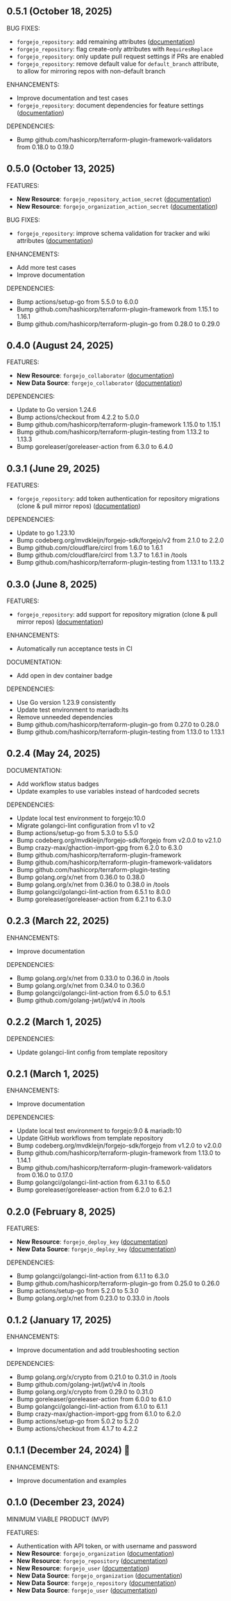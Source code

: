 ## 0.5.1 (October 18, 2025)

BUG FIXES:

- `forgejo_repository`: add remaining attributes ([documentation](docs/resources/repository.md))
- `forgejo_repository`: flag create-only attributes with `RequiresReplace`
- `forgejo_repository`: only update pull request settings if PRs are enabled
- `forgejo_repository`: remove default value for `default_branch` attribute, to allow for mirroring repos with non-default branch

ENHANCEMENTS:

- Improve documentation and test cases
- `forgejo_repository`: document dependencies for feature settings ([documentation](docs/resources/repository.md))

DEPENDENCIES:

- Bump github.com/hashicorp/terraform-plugin-framework-validators from 0.18.0 to 0.19.0

## 0.5.0 (October 13, 2025)

FEATURES:

- **New Resource**: `forgejo_repository_action_secret` ([documentation](docs/resources/repository_action_secret.md))
- **New Resource**: `forgejo_organization_action_secret` ([documentation](docs/resources/organization_action_secret.md))

BUG FIXES:

- `forgejo_repository`: improve schema validation for tracker and wiki attributes ([documentation](docs/resources/repository.md))

ENHANCEMENTS:

- Add more test cases
- Improve documentation

DEPENDENCIES:

- Bump actions/setup-go from 5.5.0 to 6.0.0
- Bump github.com/hashicorp/terraform-plugin-framework from 1.15.1 to 1.16.1
- Bump github.com/hashicorp/terraform-plugin-go from 0.28.0 to 0.29.0

## 0.4.0 (August 24, 2025)

FEATURES:

- **New Resource**: `forgejo_collaborator` ([documentation](docs/resources/collaborator.md))
- **New Data Source**: `forgejo_collaborator` ([documentation](docs/data-sources/collaborator.md))

DEPENDENCIES:

- Update to Go version 1.24.6
- Bump actions/checkout from 4.2.2 to 5.0.0
- Bump github.com/hashicorp/terraform-plugin-framework 1.15.0 to 1.15.1
- Bump github.com/hashicorp/terraform-plugin-testing from 1.13.2 to 1.13.3
- Bump goreleaser/goreleaser-action from 6.3.0 to 6.4.0

## 0.3.1 (June 29, 2025)

FEATURES:

- `forgejo_repository`: add token authentication for repository migrations (clone & pull mirror repos) ([documentation](docs/resources/repository.md))

DEPENDENCIES:

- Update to go 1.23.10
- Bump codeberg.org/mvdkleijn/forgejo-sdk/forgejo/v2 from 2.1.0 to 2.2.0
- Bump github.com/cloudflare/circl from 1.6.0 to 1.6.1
- Bump github.com/cloudflare/circl from 1.3.7 to 1.6.1 in /tools
- Bump github.com/hashicorp/terraform-plugin-testing from 1.13.1 to 1.13.2

## 0.3.0 (June 8, 2025)

FEATURES:

- `forgejo_repository`: add support for repository migration (clone & pull mirror repos) ([documentation](docs/resources/repository.md))

ENHANCEMENTS:

- Automatically run acceptance tests in CI

DOCUMENTATION:

- Add open in dev container badge

DEPENDENCIES:

- Use Go version 1.23.9 consistently
- Update test environment to mariadb:lts
- Remove unneeded dependencies
- Bump github.com/hashicorp/terraform-plugin-go from 0.27.0 to 0.28.0
- Bump github.com/hashicorp/terraform-plugin-testing from 1.13.0 to 1.13.1

## 0.2.4 (May 24, 2025)

DOCUMENTATION:

- Add workflow status badges
- Update examples to use variables instead of hardcoded secrets

DEPENDENCIES:

- Update local test environment to forgejo:10.0
- Migrate golangci-lint configuration from v1 to v2
- Bump actions/setup-go from 5.3.0 to 5.5.0
- Bump codeberg.org/mvdkleijn/forgejo-sdk/forgejo from v2.0.0 to v2.1.0
- Bump crazy-max/ghaction-import-gpg from 6.2.0 to 6.3.0
- Bump github.com/hashicorp/terraform-plugin-framework
- Bump github.com/hashicorp/terraform-plugin-framework-validators
- Bump github.com/hashicorp/terraform-plugin-testing
- Bump golang.org/x/net from 0.36.0 to 0.38.0
- Bump golang.org/x/net from 0.36.0 to 0.38.0 in /tools
- Bump golangci/golangci-lint-action from 6.5.1 to 8.0.0
- Bump goreleaser/goreleaser-action from 6.2.1 to 6.3.0

## 0.2.3 (March 22, 2025)

ENHANCEMENTS:

- Improve documentation

DEPENDENCIES:

- Bump golang.org/x/net from 0.33.0 to 0.36.0 in /tools
- Bump golang.org/x/net from 0.34.0 to 0.36.0
- Bump golangci/golangci-lint-action from 6.5.0 to 6.5.1
- Bump github.com/golang-jwt/jwt/v4 in /tools

## 0.2.2 (March 1, 2025)

DEPENDENCIES:

- Update golangci-lint config from template repository

## 0.2.1 (March 1, 2025)

ENHANCEMENTS:

- Improve documentation

DEPENDENCIES:

- Update local test environment to forgejo:9.0 & mariadb:10
- Update GitHub workflows from template repository
- Bump codeberg.org/mvdkleijn/forgejo-sdk/forgejo from v1.2.0 to v2.0.0
- Bump github.com/hashicorp/terraform-plugin-framework from 1.13.0 to 1.14.1
- Bump github.com/hashicorp/terraform-plugin-framework-validators from 0.16.0 to 0.17.0
- Bump golangci/golangci-lint-action from 6.3.1 to 6.5.0
- Bump goreleaser/goreleaser-action from 6.2.0 to 6.2.1

## 0.2.0 (February 8, 2025)

FEATURES:

- **New Resource**: `forgejo_deploy_key` ([documentation](docs/resources/deploy_key.md))
- **New Data Source**: `forgejo_deploy_key` ([documentation](docs/data-sources/deploy_key.md))

DEPENDENCIES:

- Bump golangci/golangci-lint-action from 6.1.1 to 6.3.0
- Bump github.com/hashicorp/terraform-plugin-go from 0.25.0 to 0.26.0
- Bump actions/setup-go from 5.2.0 to 5.3.0
- Bump golang.org/x/net from 0.23.0 to 0.33.0 in /tools

## 0.1.2 (January 17, 2025)

ENHANCEMENTS:

- Improve documentation and add troubleshooting section

DEPENDENCIES:

- Bump golang.org/x/crypto from 0.21.0 to 0.31.0 in /tools
- Bump github.com/golang-jwt/jwt/v4 in /tools
- Bump golang.org/x/crypto from 0.29.0 to 0.31.0
- Bump goreleaser/goreleaser-action from 6.0.0 to 6.1.0
- Bump golangci/golangci-lint-action from 6.1.0 to 6.1.1
- Bump crazy-max/ghaction-import-gpg from 6.1.0 to 6.2.0
- Bump actions/setup-go from 5.0.2 to 5.2.0
- Bump actions/checkout from 4.1.7 to 4.2.2

## 0.1.1 (December 24, 2024) 🎄

ENHANCEMENTS:

- Improve documentation and examples

## 0.1.0 (December 23, 2024)

MINIMUM VIABLE PRODUCT (MVP)

FEATURES:

- Authentication with API token, or with username and password
- **New Resource**: `forgejo_organization` ([documentation](docs/resources/organization.md))
- **New Resource**: `forgejo_repository` ([documentation](docs/resources/repository.md))
- **New Resource**: `forgejo_user` ([documentation](docs/resources/user.md))
- **New Data Source**: `forgejo_organization` ([documentation](docs/data-sources/organization.md))
- **New Data Source**: `forgejo_repository` ([documentation](docs/data-sources/repository.md))
- **New Data Source**: `forgejo_user` ([documentation](docs/data-sources/user.md))
